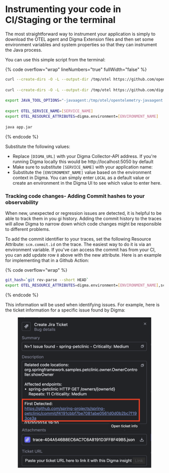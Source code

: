 # Instrumenting your code in CI/Staging or the terminal

The most straightforward way to instrument your application is simply to download the OTEL agent and Digma Extension files and then set some environment variables and system properties so that they can instrument the Java process.

You can use this simple script from the terminal:

{% code overflow="wrap" lineNumbers="true" fullWidth="false" %}
```bash
curl --create-dirs -O -L --output-dir /tmp/otel https://github.com/open-telemetry/opentelemetry-java-instrumentation/releases/download/v2.1.0/opentelemetry-javaagent.jar 

curl --create-dirs -O -L --output-dir /tmp/otel https://github.com/digma-ai/otel-java-instrumentation/releases/latest/download/digma-otel-agent-extension.jar 

export JAVA_TOOL_OPTIONS="-javaagent:/tmp/otel/opentelemetry-javaagent.jar -Dotel.exporter.otlp.endpoint=[DIGMA_URL] -Dotel.javaagent.extensions=/tmp/otel/digma-otel-agent-extension.jar -Dotel.metrics.exporter=none -Dotel.logs.exporter=none -Dotel.exporter.otlp.protocol=grpc" 

export OTEL_SERVICE_NAME=[SERVICE_NAME]
export OTEL_RESOURCE_ATTRIBUTES=digma.environment=[ENVIRONMENT_NAME]

java app.jar
```
{% endcode %}

Substitute the following values:

* Replace `[DIGMA_URL]` with your Digma Collector-API address. If you're running Digma locally this would be http://localhost:5050 by default
* Make sure to substitute `[SERVICE_NAME]` with your application name:
* Substitute the `[ENVIRONMENT_NAME]` value based on the environment context in Digma. You can simply enter `LOCAL` as a default value or create an environment in the Digma UI to see which value to enter here.&#x20;

### Tracking code changes- Adding Commit hashes to your observability

When new, unexpected or regression issues are detected, it is helpful to be able to track them in you gi history. Adding the commit history to the traces will allow Digma to narrow down which code changes might be responsible to different problems.&#x20;

To add the commit identifier to your traces, set the following Resource Attribute: `scm.commit.id` on the trace. The easiest way to do it is via an environment variable. If you've can access the commit has from your CI, you can add update row `8` above with the new attribute. Here is an example for implementing that in a Github Action:

{% code overflow="wrap" %}
```bash
git_hash=`git rev-parse --short HEAD`
export OTEL_RESOURCE_ATTRIBUTES=digma.environment=[ENVIRONMENT_NAME],scm.commit.id=${git_hash}
```
{% endcode %}

This information will be used when identifying issues. For example, here is the ticket information for a specific issue found by Digma:



<figure><img src="../../.gitbook/assets/image (1) (1) (1).png" alt=""><figcaption></figcaption></figure>



### &#x20;

